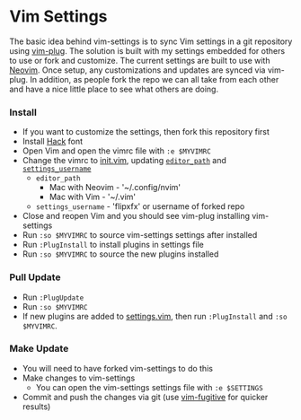 # Vim Settings

The basic idea behind vim-settings is to sync Vim settings in a git repository using [vim-plug](https://github.com/junegunn/vim-plug).
The solution is built with my settings embedded for others to use or fork and customize.
The current settings are built to use with [Neovim](https://neovim.io).
Once setup, any customizations and updates are synced via vim-plug.
In addition, as people fork the repo we can all take from each other and have a nice little place to see what others are doing.

### Install
- If you want to customize the settings, then fork this repository first
- Install [Hack](https://github.com/chrissimpkins/Hack#desktop-usage) font
- Open Vim and open the vimrc file with `:e $MYVIMRC`
- Change the vimrc to [init.vim](init.vim), updating [`editor_path`](init.vim#L2) and [`settings_username`](init.vim#L4)
    - `editor_path`
        - Mac with Neovim - '~/.config/nvim'
        - Mac with Vim - '~/.vim'
    - `settings_username` - 'flipxfx' or username of forked repo
- Close and reopen Vim and you should see vim-plug installing vim-settings
- Run `:so $MYVIMRC` to source vim-settings settings after installed
- Run `:PlugInstall` to install plugins in settings file
- Run `:so $MYVIMRC` to source the new plugins installed

### Pull Update
- Run `:PlugUpdate`
- Run `:so $MYVIMRC`
- If new plugins are added to [settings.vim](settings.vim), then run `:PlugInstall` and `:so $MYVIMRC`.

### Make Update
- You will need to have forked vim-settings to do this
- Make changes to vim-settings
    - You can open the vim-settings settings file with `:e $SETTINGS`
- Commit and push the changes via git (use [vim-fugitive](https://github.com/tpope/vim-fugitive) for quicker results)
